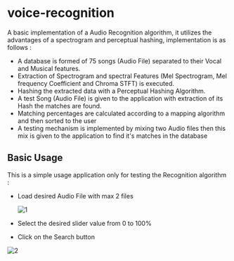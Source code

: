 # voice-recognition
A basic implementation of a Audio Recognition algorithm, it utilizes the advantages of a spectrogram and perceptual hashing, implementation is as follows :

- A database is formed of 75 songs (Audio File) separated to their Vocal and Musical features.
- Extraction of Spectrogram and spectral Features (Mel Spectrogram, Mel frequency Coefficient and Chroma STFT) is executed.
- Hashing the extracted data with a Perceptual Hashing Algorithm.
- A test Song (Audio File) is given to the application with extraction of its Hash the matches are found.
- Matching percentages are calculated according to a mapping algorithm and then sorted to the user
- A testing mechanism is implemented by mixing two Audio files then this mix is given to the application to find it's matches in the database

## Basic Usage 

This is a simple usage application only for testing the Recognition algorithm :

- Load desired Audio File with max 2 files

   ![1](/home/ahmad/PycharmProjects/Voice-Recognition-App/Database/1.png)

- Select the desired slider value from 0 to 100%

- Click on the Search button 

![2](/home/ahmad/PycharmProjects/Voice-Recognition-App/Database/2.png)





